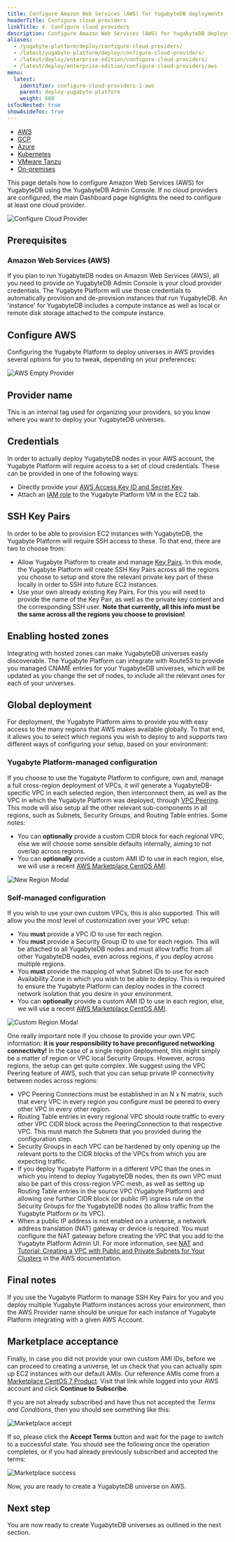 ```yaml
---
title: Configure Amazon Web Services (AWS) for YugabyteDB deployments
headerTitle: Configure cloud providers
linkTitle: 4. Configure cloud providers
description: Configure Amazon Web Services (AWS) for YugabyteDB deployments using the YugabyteDB Admin Console
aliases:
  - /yugabyte-platform/deploy/configure-cloud-providers/
  - /latest/yugabyte-platform/deploy/configure-cloud-providers/
  - /latest/deploy/enterprise-edition/configure-cloud-providers/
  - /latest/deploy/enterprise-edition/configure-cloud-providers/aws
menu:
  latest:
    identifier: configure-cloud-providers-1-aws
    parent: deploy-yugabyte-platform
    weight: 680
isTocNested: true
showAsideToc: true
---
```


<ul class="nav nav-tabs-alt nav-tabs-yb">

  <li >
    <a href="/latest/yugabyte-platform/deploy/configure-cloud-providers/aws" class="nav-link active">
      <i class="fab fa-aws"></i>
      AWS
    </a>
  </li>

  <li >
    <a href="/latest/yugabyte-platform/deploy/configure-cloud-providers/gcp" class="nav-link">
      <i class="fab fa-google" aria-hidden="true"></i>
      GCP
    </a>
  </li>

  <li >
    <a href="/latest/yugabyte-platform/deploy/configure-cloud-providers/azure" class="nav-link">
      <i class="icon-azure" aria-hidden="true"></i>
      Azure
    </a>
  </li>

  <li >
    <a href="/latest/yugabyte-platform/deploy/configure-cloud-providers/kubernetes" class="nav-link">
      <i class="fas fa-cubes" aria-hidden="true"></i>
      Kubernetes
    </a>
  </li>

  <li >
    <a href="/latest/yugabyte-platform/deploy/configure-cloud-providers/vmware-tanzu" class="nav-link">
      <i class="fas fa-cubes" aria-hidden="true"></i>
      VMware Tanzu
    </a>
  </li>

  <li >
    <a href="/latest/yugabyte-platform/deploy/configure-cloud-providers/onprem" class="nav-link">
      <i class="fas fa-building"></i>
      On-premises
    </a>
  </li>

</ul>

This page details how to configure Amazon Web Services (AWS) for YugabyteDB using the YugabyteDB Admin Console. If no cloud providers are configured, the main Dashboard page highlights the need to configure at least one cloud provider.

![Configure Cloud Provider](/images/ee/configure-cloud-provider.png)

## Prerequisites

### Amazon Web Services (AWS)

If you plan to run YugabyteDB nodes on Amazon Web Services (AWS), all you need to provide on YugabyteDB Admin Console is your cloud provider credentials. The Yugabyte Platform will use those credentials to automatically provision and de-provision instances that run YugabyteDB. An 'instance' for YugabyteDB includes a compute instance as well as local or remote disk storage attached to the compute instance.

## Configure AWS

Configuring the Yugabyte Platform to deploy universes in AWS provides several options for you to tweak, depending on your preferences:

![AWS Empty Provider](/images/ee/aws-setup/aws_provider_empty.png)

## Provider name

This is an internal tag used for organizing your providers, so you know where you want to deploy your YugabyteDB universes.

## Credentials

In order to actually deploy YugabyteDB nodes in your AWS account, the Yugabyte Platform will require access to a set of cloud credentials. These can be provided in one of the following ways:

- Directly provide your [AWS Access Key ID and Secret Key](http://docs.aws.amazon.com/general/latest/gr/managing-aws-access-keys.html)
- Attach an [IAM role](https://docs.aws.amazon.com/AWSEC2/latest/UserGuide/iam-roles-for-amazon-ec2.html) to the Yugabyte Platform VM in the EC2 tab.

## SSH Key Pairs

In order to be able to provision EC2 instances with YugabyteDB, the Yugabyte Platform will require SSH access to these. To that end, there are two  to choose from:

- Allow Yugabyte Platform to create and manage [Key Pairs](https://docs.aws.amazon.com/AWSEC2/latest/UserGuide/ec2-key-pairs.html). In this mode, the Yugabyte Platform will create SSH Key Pairs across all the regions you choose to setup and store the relevant private key part of these locally in order to SSH into future EC2 instances.
- Use your own already existing Key Pairs. For this you will need to provide the name of the Key Pair, as well as the private key content and the corresponding SSH user. **Note that currently, all this info must be the same across all the regions you choose to provision!**

## Enabling hosted zones

Integrating with hosted zones can make YugabyteDB universes easily discoverable. The Yugabyte Platform can integrate with Route53 to provide you managed CNAME entries for your YugabyteDB universes, which will be updated as you change the set of nodes, to include all the relevant ones for each of your universes.

## Global deployment

For deployment, the Yugabyte Platform aims to provide you with easy access to the many regions that AWS makes available globally. To that end, it allows you to select which regions you wish to deploy to and supports two different ways of configuring your setup, based on your environment:

### Yugabyte Platform-managed configuration

If you choose to use the Yugabyte Platform to configure, own and, manage a full cross-region deployment of VPCs, it will generate a YugabyteDB-specific VPC in each selected region, then interconnect them, as well as the VPC in which the Yugabyte Platform was deployed, through [VPC Peering](https://docs.aws.amazon.com/vpc/latest/userguide/vpc-peering.html). This mode will also setup all the other relevant sub-components in all regions, such as Subnets, Security Groups, and Routing Table entries. Some notes:

- You can **optionally** provide a custom CIDR block for each regional VPC, else we will choose some sensible defaults internally, aiming to not overlap across regions.
- You can **optionally** provide a custom AMI ID to use in each region, else, we will use a recent [AWS Marketplace CentOS AMI](https://wiki.centos.org/Cloud/AWS).

![New Region Modal](/images/ee/aws-setup/aws_new_region.png)

### Self-managed configuration

If you wish to use your own custom VPCs, this is also supported. This will allow you the most level of customization over your VPC setup:

- You **must** provide a VPC ID to use for each region.
- You **must** provide a Security Group ID to use for each region. This will be attached to all YugabyteDB nodes and must allow traffic from all other YugabyteDB nodes, even across regions, if you deploy across multiple regions.
- You **must** provide the mapping of what Subnet IDs to use for each Availability Zone in which you wish to be able to deploy. This is required to ensure the Yugabyte Platform can deploy nodes in the correct network isolation that you desire in your environment.
- You can **optionally** provide a custom AMI ID to use in each region, else, we will use a recent [AWS Marketplace CentOS AMI](https://wiki.centos.org/Cloud/AWS).

![Custom Region Modal](/images/ee/aws-setup/aws_custom_region.png)

One really important note if you choose to provide your own VPC information: **it is your responsibility to have preconfigured networking connectivity!** In the case of a single region deployment, this might simply be a matter of region or VPC local Security Groups. However, across regions, the setup can get quite complex. We suggest using the VPC Peering feature of AWS, such that you can setup private IP connectivity between nodes across regions:

- VPC Peering Connections must be established in an N x N matrix, such that every VPC in every region you configure must be peered to every other VPC in every other region.
- Routing Table entries in every regional VPC should route traffic to every other VPC CIDR block across the PeeringConnection to that respective VPC. This must match the Subnets that you provided during the configuration step.
- Security Groups in each VPC can be hardened by only opening up the relevant ports to the CIDR blocks of the VPCs from which you are expecting traffic.
- If you deploy Yugabyte Platform in a different VPC than the ones in which you intend to deploy YugabyteDB nodes, then its own VPC must also be part of this cross-region VPC mesh, as well as setting up Routing Table entries in the source VPC (Yugabyte Platform) and allowing one further CIDR block (or public IP) ingress rule on the Security Groups for the YugabyteDB nodes (to allow traffic from the Yugabyte Platform or its VPC).
- When a public IP address is not enabled on a universe, a network address translation (NAT) gateway or device is required. You must configure the NAT gateway before creating the VPC that you add to the Yugabyte Platform Admin UI. For more information, see [NAT](https://docs.aws.amazon.com/vpc/latest/userguide/vpc-nat.html) and [Tutorial: Creating a VPC with Public and Private Subnets for Your Clusters](https://docs.aws.amazon.com/AmazonECS/latest/developerguide/create-public-private-vpc.html) in the AWS documentation.

## Final notes

If you use the Yugabyte Platform to manage SSH Key Pairs for you and you deploy multiple Yugabyte Platform instances across your environment, then the AWS Provider name should be unique for each instance of Yugabyte Platform integrating with a given AWS Account.

## Marketplace acceptance

Finally, in case you did not provide your own custom AMI IDs, before we can proceed to creating a universe, let us check that you can actually spin up EC2 instances with our default AMIs. Our reference AMIs come from a [Marketplace CentOS 7 Product](https://aws.amazon.com/marketplace/pp/B00O7WM7QW/). Visit that link while logged into your AWS account and click **Continue to Subscribe**.

If you are not already subscribed and have thus not accepted the _Terms and Conditions_, then you should see something like this:

![Marketplace accept](/images/ee/aws-setup/marketplace-accept.png)

If so, please click the **Accept Terms** button and wait for the page to switch to a successful state. You should see the following once the operation completes, or if you had already previously subscribed and accepted the terms:

![Marketplace success](/images/ee/aws-setup/marketplace-success.png)

Now, you are ready to create a YugabyteDB universe on AWS.

## Next step

You are now ready to create YugabyteDB universes as outlined in the next section.
